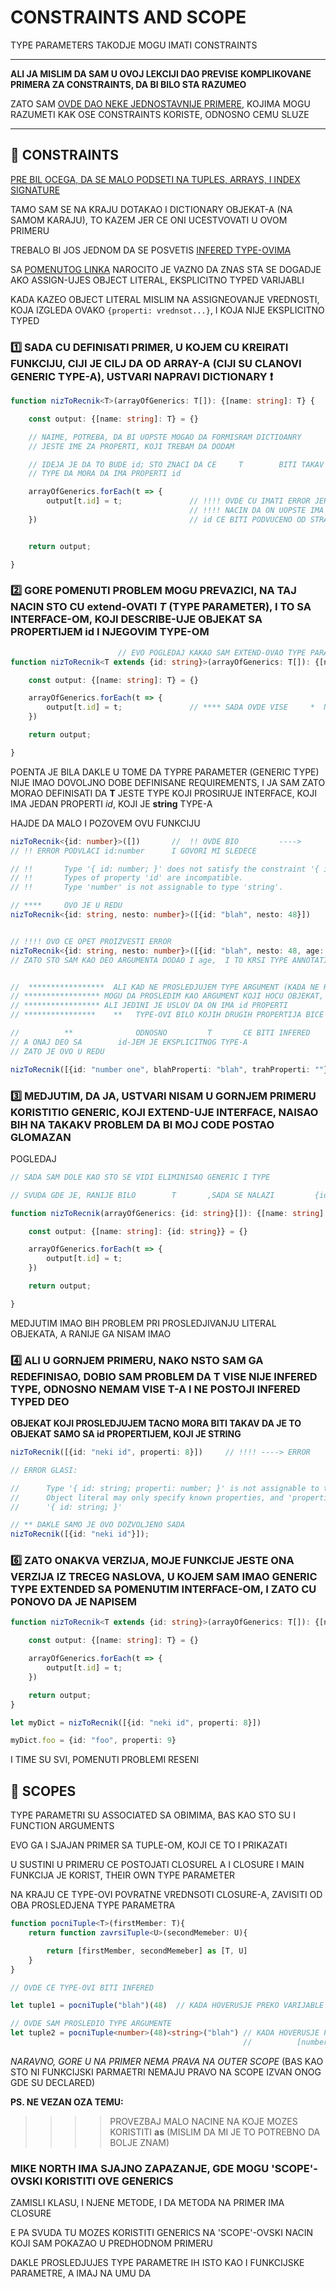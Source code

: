 # CONSTRAINTS AND SCOPE

TYPE PARAMETERS TAKODJE MOGU IMATI CONSTRAINTS

****

**ALI JA MISLIM DA SAM U OVOJ LEKCIJI DAO PREVISE KOMPLIKOVANE PRIMERA ZA CONSTRAINTS, DA BI BILO STA RAZUMEO**

ZATO SAM [OVDE DAO NEKE JEDNOSTAVNIJE PRIMERE](https://github.com/Rade58/apis_trying_out_and_practicing/blob/master/TYPESCRIPT/BELESKE/0%29%20VAZNE%20STVARI%20I%20PODSETNIK/CONSTRAINTS%20OF%20GENERICS.md), KOJIMA MOGU RAZUMETI KAK OSE CONSTRAINTS KORISTE, ODNOSNO CEMU SLUZE

****

## :hibiscus: CONSTRAINTS

[PRE BIL OCEGA, DA SE MALO PODSETI NA TUPLES, ARRAYS, I INDEX SIGNATURE](https://github.com/Rade58/apis_trying_out_and_practicing/blob/master/TYPESCRIPT/BELESKE/0%29%20VAZNE%20STVARI%20I%20PODSETNIK/INDEX%20SIGNATURE%20AND%20OTHER.md#ovde-zelim-da-se-pozabavim-index-signature-om-ali-takodje-i-da-pregledam-osobine-array-eva-i-tuple-ova)

TAMO SAM SE NA KRAJU DOTAKAO I DICTIONARY OBJEKAT-A (NA SAMOM KARAJU), TO KAZEM JER CE ONI UCESTVOVATI U OVOM PRIMERU

TREBALO BI JOS JEDNOM DA SE POSVETIS [INFERED TYPE-OVIMA](https://github.com/Rade58/apis_trying_out_and_practicing/blob/master/TYPESCRIPT/BELESKE/0%29%20VAZNE%20STVARI%20I%20PODSETNIK/INFERED%20TYPE.md#infered-type)

SA [POMENUTOG LINKA](https://github.com/Rade58/apis_trying_out_and_practicing/blob/master/TYPESCRIPT/BELESKE/0%29%20VAZNE%20STVARI%20I%20PODSETNIK/INFERED%20TYPE.md#ali-obrati-paznju-kada-assign-ujes-object-literal) NAROCITO JE VAZNO DA ZNAS STA SE DOGADJE AKO ASSIGN-UJES OBJECT LITERAL, EKSPLICITNO TYPED VARIJABLI

KADA KAZEO OBJECT LITERAL MISLIM NA ASSIGNEOVANJE VREDNOSTI, KOJA IZGLEDA OVAKO `{properti: vrednsot...}`, I KOJA NIJE EKSPLICITNO TYPED

### :one: SADA CU DEFINISATI PRIMER, U KOJEM CU KREIRATI FUNKCIJU, CIJI JE CILJ DA OD ARRAY-A (CIJI SU CLANOVI GENERIC TYPE-A), USTVARI NAPRAVI DICTIONARY :exclamation:

```typescript
function nizToRecnik<T>(arrayOfGenerics: T[]): {[name: string]: T} {

    const output: {[name: string]: T} = {}

    // NAIME, POTREBA, DA BI UOPSTE MOGAO DA FORMISRAM DICTIOANRY
    // JESTE IME ZA PROPERTI, KOJI TREBAM DA DODAM

    // IDEJA JE DA TO BUDE id; STO ZNACI DA CE     T        BITI TAKAV
    // TYPE DA MORA DA IMA PROPERTI id

    arrayOfGenerics.forEach(t => {
        output[t.id] = t;               // !!!! OVDE CU IMATI ERROR JER NISAM TYPE-OVAO     T       NA TAKAV
                                        // !!!! NACIN DA ON UOPSTE IMA id PROPERTI (KOJI NARAVN OTREBA DA BUDE string TYPE-A)
    })                                  // id CE BITI PODVUCENO OD STRANE TYPESCRIPT-A


    return output;

}
```

### :two: GORE POMENUTI PROBLEM MOGU PREVAZICI, NA TAJ NACIN STO CU extend-OVATI *T* (TYPE PARAMETER), I TO SA INTERFACE-OM, KOJI DESCRIBE-UJE OBJEKAT SA PROPERTIJEM id I NJEGOVIM TYPE-OM

```typescript
                        // EVO POGLEDAJ KAKAO SAM EXTEND-OVAO TYPE PARAMETER
function nizToRecnik<T extends {id: string}>(arrayOfGenerics: T[]): {[name: string]: T} {

    const output: {[name: string]: T} = {}

    arrayOfGenerics.forEach(t => {
        output[t.id] = t;               // **** SADA OVDE VISE     *  NEMA  *     ERRORO-A
    })

    return output;

}

```

POENTA JE BILA DAKLE U TOME DA TYPRE PARAMETER (GENERIC TYPE) NIJE IMAO DOVOLJNO DOBE DEFINISANE REQUIREMENTS, I JA SAM ZATO MORAO DEFINISATI DA **T** JESTE TYPE KOJI PROSIRUJE INTERFACE, KOJI IMA JEDAN PROPERTI *id*, KOJI JE **string** TYPE-A

HAJDE DA MALO I POZOVEM OVU FUNKCIJU

```typescript
nizToRecnik<{id: number}>([])       //  !! OVDE BIO         ---->      ERROR
// !! ERROR PODVLACI id:number      I GOVORI MI SLEDECE

// !!       Type '{ id: number; }' does not satisfy the constraint '{ id: string; }'.
// !!       Types of property 'id' are incompatible.
// !!       Type 'number' is not assignable to type 'string'.

// ****     OVO JE U REDU
nizToRecnik<{id: string, nesto: number}>([{id: "blah", nesto: 48}])


// !!!! OVO CE OPET PROIZVESTI ERROR
nizToRecnik<{id: string, nesto: number}>([{id: "blah", nesto: 48, age: 56}])    //!!  ---->   ERROR
// ZATO STO SAM KAO DEO ARGUMENTA DODAO I age,  I TO KRSI TYPE ANNOTATION


//  *****************  ALI KAD NE PROSLEDJUJEM TYPE ARGUMENT (KADA NE KORISTIM PROSLEDJIVANJE U <>)
// ***************** MOGU DA PROSLEDIM KAO ARGUMENT KOJI HOCU OBJEKAT, ON MOZE BITI BILO KOJI
// ***************** ALI JEDINI JE USLOV DA ON IMA id PROPERTI
// ****************    **   TYPE-OVI BILO KOJIH DRUGIH PROPERTIJA BICE INFERED   **

//          **              ODNOSNO         T       CE BITI INFERED      TYPE-A
// A ONAJ DEO SA        id-JEM JE EKSPLICITNOG TYPE-A
// ZATO JE OVO U REDU

nizToRecnik([{id: "number one", blahProperti: "blah", trahProperti: ""}])

```

### :three: MEDJUTIM, DA JA, USTVARI NISAM U GORNJEM PRIMERU KORISTITIO GENERIC, KOJI EXTEND-UJE INTERFACE, NAISAO BIH NA TAKAKV PROBLEM DA BI MOJ CODE POSTAO GLOMAZAN

POGLEDAJ

```typescript
// SADA SAM DOLE KAO STO SE VIDI ELIMINISAO GENERIC I TYPE

// SVUDA GDE JE, RANIJE BILO        T       ,SADA SE NALAZI         {id: string}

function nizToRecnik(arrayOfGenerics: {id: string}[]): {[name: string]: {id: string}} {

    const output: {[name: string]: {id: string}} = {}

    arrayOfGenerics.forEach(t => {
        output[t.id] = t;
    })

    return output;

}
```

MEDJUTIM IMAO BIH PROBLEM PRI PROSLEDJIVANJU LITERAL OBJEKATA, A RANIJE GA NISAM IMAO

### :four: ALI U GORNJEM PRIMERU, NAKO NSTO SAM GA REDEFINISAO, DOBIO SAM PROBLEM DA **T** VISE NIJE INFERED TYPE, ODNOSNO NEMAM VISE T-A I NE POSTOJI INFERED TYPED DEO

**OBJEKAT KOJI PROSLEDJUJEM TACNO MORA BITI TAKAV DA JE TO OBJEKAT SAMO SA id PROPERTIJEM, KOJI JE STRING**

```typescript
nizToRecnik([{id: "neki id", properti: 8}])     // !!!! ----> ERROR

// ERROR GLASI:

//      Type '{ id: string; properti: number; }' is not assignable to type '{ id: string; }'.
//      Object literal may only specify known properties, and 'properti' does not exist in type 
//      '{ id: string; }'

// ** DAKLE SAMO JE OVO DOZVOLJENO SADA
nizToRecnik([{id: "neki id"}]);
```

### :six: ZATO ONAKVA VERZIJA, MOJE FUNKCIJE JESTE ONA VERZIJA IZ TRECEG NASLOVA, U KOJEM SAM IMAO GENERIC TYPE EXTENDED SA POMENUTIM INTERFACE-OM, I ZATO CU PONOVO DA JE NAPISEM

```typescript
function nizToRecnik<T extends {id: string}>(arrayOfGenerics: T[]): {[name: string]: T} {

    const output: {[name: string]: T} = {}

    arrayOfGenerics.forEach(t => {
        output[t.id] = t;
    })

    return output;
}

let myDict = nizToRecnik([{id: "neki id", properti: 8}])

myDict.foo = {id: "foo", properti: 9}

```

I TIME SU SVI, POMENUTI PROBLEMI RESENI

## :maple_leaf: SCOPES

TYPE PARAMETRI SU ASSOCIATED SA OBIMIMA, BAS KAO STO SU I FUNCTION ARGUMENTS

EVO GA I SJAJAN PRIMER SA TUPLE-OM, KOJI CE TO I PRIKAZATI

U SUSTINI U PRIMERU CE POSTOJATI CLOSUREL A I CLOSURE I MAIN FUNKCIJA JE KORIST, THEIR OWN TYPE PARAMETER

NA KRAJU CE TYPE-OVI POVRATNE VREDNSOTI CLOSURE-A, ZAVISITI OD OBA PROSLEDJENA TYPE PARAMETRA

```typescript
function pocniTuple<T>(firstMember: T){
    return function zavrsiTuple<U>(secondMemeber: U){

        return [firstMember, secondMemeber] as [T, U]
    }
}

// OVDE CE TYPE-OVI BITI INFERED

let tuple1 = pocniTuple("blah")(48)  // KADA HOVERUSJE PREKO VARIJABLE VIDECES   [string, number]

// OVDE SAM PROSLEDIO TYPE ARGUMENTE
let tuple2 = pocniTuple<number>(48)<string>("blah") // KADA HOVERUSJE PREKO VARIJABLE VIDECES
                                                    //          [number, string]

```

*NARAVNO, GORE U NA PRIMER NEMA PRAVA NA OUTER SCOPE* (BAS KAO STO NI FUNKCIJSKI PARMAETRI NEMAJU PRAVO NA SCOPE IZVAN ONOG GDE SU DECLARED)

**PS. NE VEZAN OZA TEMU:**

>>>> PROVEZBAJ MALO NACINE NA KOJE MOZES KORISTITI **as** (MISLIM DA MI JE TO POTREBNO DA BOLJE ZNAM)

### MIKE NORTH IMA SJAJNO ZAPAZANJE, GDE MOGU 'SCOPE'-OVSKI KORISTITI OVE GENERICS

ZAMISLI KLASU, I NJENE METODE, I DA METODA NA PRIMER IMA CLOSURE

E PA  SVUDA TU MOZES KORISTITI GENERICS NA 'SCOPE'-OVSKI NACIN KOJI SAM POKAZAO U PREDHODNOM PRIMERU

DAKLE PROSLEDJUJES TYPE PARAMETRE IH ISTO KAO I FUNKCIJSKE PARAMETRE, A IMAJ NA UMU DA